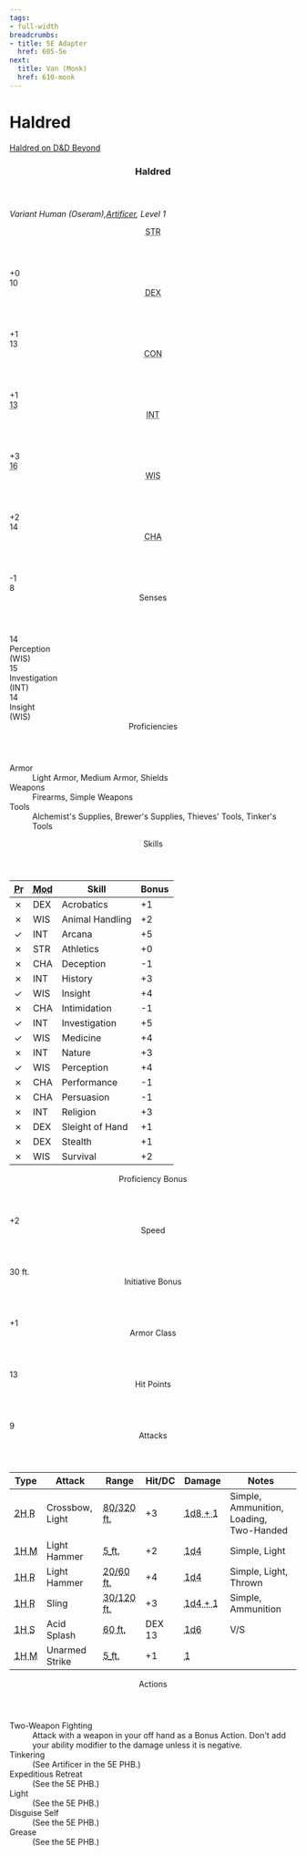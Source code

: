 ```yaml
---
tags:
- full-width
breadcrumbs:
- title: 5E Adapter
  href: 605-5e
next:
  title: Van (Monk)
  href: 610-monk
---
```


<!-- +template book iaso dnd5e-pc-stats character="Haldred" -->

<h1>Haldred</h1>
<p><a href="https://ddb.ac/characters/32279306/EJdAJx" rel="external">Haldred on D&D Beyond</a></p>
<div class="dnd5e-pc-block stat-block">
	<article>
		<header class="name">
			<h3 class="title"><span class="word" markdown="1">
Haldred
</span></h3>
		</header>
		<p class="size-and-type">
			<em>Variant Human (Oseram),<a href="https://www.dndbeyond.com/classes/artificer" rel="external" title="Artificer on D&D Beyond">Artificer</a>, Level 1</em>
		</p>
		<section class="stats">
			<div class="stat block">
				<header class="label"><abbr title="Strength">STR</abbr></header>
				<div class="modifier">+0</div>
				<div class="value legend">10</div>
			</div>
			<div class="stat block">
				<header class="label"><abbr title="Dexterity">DEX</abbr></header>
				<div class="modifier">+1</div>
				<div class="value legend">13</div>
			</div>
			<div class="stat block">
				<header class="label"><abbr title="Constitution">CON</abbr></header>
				<div class="modifier">+1</div>
				<div class="value legend"><abbr title="Base 12, +1 for Variant Human">13</abbr></div>
			</div>
			<div class="stat block">
				<header class="label"><abbr title="Intelligence">INT</abbr></header>
				<div class="modifier">+3</div>
				<div class="value legend"><abbr title="Base 15, +1 for Variant Human">16</abbr></div>
			</div>
			<div class="stat block">
				<header class="label"><abbr title="Wisdom">WIS</abbr></header>
				<div class="modifier">+2</div>
				<div class="value legend">14</div>
			</div>
			<div class="stat block">
				<header class="label"><abbr title="Charisma">CHA</abbr></header>
				<div class="modifier">-1</div>
				<div class="value legend">8</div>
			</div>
		</section>
		<section class="senses block">
			<header class="label">Senses</header>
			<div class="group">
				<div class="sense">
					<div class="value">14</div>
					<div class="title">Perception</div>
					<div class="based-on">(WIS)</div>
				</div>
				<div class="sense">
					<div class="value">15</div>
					<div class="title">Investigation</div>
					<div class="based-on">(INT)</div>
				</div>
				<div class="sense">
					<div class="value">14</div>
					<div class="title">Insight</div>
					<div class="based-on">(WIS)</div>
				</div>
			</div>
		</section>
		<section class="proficiencies block">
			<header class="label">Proficiencies</header>
			<dl>
				<div class="detailed">
					<dt>Armor</dt>
					<dd>Light Armor, Medium Armor, Shields</dd>
				</div>
				<div class="detailed">
					<dt>Weapons</dt>
					<dd>Firearms, Simple Weapons</dd>
				</div>
				<div class="detailed">
					<dt>Tools</dt>
					<dd>Alchemist's Supplies, Brewer's Supplies, Thieves' Tools, Tinker's Tools</dd>
				</div>
			</dl>
		</section>
		<section class="skills block">
			<header class="label">Skills</header>
			<table>
				<thead>
					<tr>
						<th class="proficient"><abbr title="Proficient?">Pr</abbr></th>
						<th class="modifies"><abbr title="Modifies">Mod</abbr></th>
						<th class="skill-name">Skill</th>
						<th class="bonus">Bonus</th>
					</tr>
				</thead>
				<tbody>
					<tr>
						<td class="proficient no">&cross;</td>
						<td class="modifies">DEX</td>
						<td class="skill-name">Acrobatics</td>
						<td class="bonus">+1</td>
					</tr>
					<tr>
						<td class="proficient no">&cross;</td>
						<td class="modifies">WIS</td>
						<td class="skill-name">Animal Handling</td>
						<td class="bonus">+2</td>
					</tr>
					<tr>
						<td class="proficient yes">&check;</td>
						<td class="modifies">INT</td>
						<td class="skill-name">Arcana</td>
						<td class="bonus">+5</td>
					</tr>
					<tr>
						<td class="proficient no">&cross;</td>
						<td class="modifies">STR</td>
						<td class="skill-name">Athletics</td>
						<td class="bonus">+0</td>
					</tr>
					<tr>
						<td class="proficient no">&cross;</td>
						<td class="modifies">CHA</td>
						<td class="skill-name">Deception</td>
						<td class="bonus">-1</td>
					</tr>
					<tr>
						<td class="proficient no">&cross;</td>
						<td class="modifies">INT</td>
						<td class="skill-name">History</td>
						<td class="bonus">+3</td>
					</tr>
					<tr>
						<td class="proficient yes">&check;</td>
						<td class="modifies">WIS</td>
						<td class="skill-name">Insight</td>
						<td class="bonus">+4</td>
					</tr>
					<tr>
						<td class="proficient no">&cross;</td>
						<td class="modifies">CHA</td>
						<td class="skill-name">Intimidation</td>
						<td class="bonus">-1</td>
					</tr>
					<tr>
						<td class="proficient yes">&check;</td>
						<td class="modifies">INT</td>
						<td class="skill-name">Investigation</td>
						<td class="bonus">+5</td>
					</tr>
					<tr>
						<td class="proficient yes">&check;</td>
						<td class="modifies">WIS</td>
						<td class="skill-name">Medicine</td>
						<td class="bonus">+4</td>
					</tr>
					<tr>
						<td class="proficient no">&cross;</td>
						<td class="modifies">INT</td>
						<td class="skill-name">Nature</td>
						<td class="bonus">+3</td>
					</tr>
					<tr>
						<td class="proficient yes">&check;</td>
						<td class="modifies">WIS</td>
						<td class="skill-name">Perception</td>
						<td class="bonus">+4</td>
					</tr>
					<tr>
						<td class="proficient no">&cross;</td>
						<td class="modifies">CHA</td>
						<td class="skill-name">Performance</td>
						<td class="bonus">-1</td>
					</tr>
					<tr>
						<td class="proficient no">&cross;</td>
						<td class="modifies">CHA</td>
						<td class="skill-name">Persuasion</td>
						<td class="bonus">-1</td>
					</tr>
					<tr>
						<td class="proficient no">&cross;</td>
						<td class="modifies">INT</td>
						<td class="skill-name">Religion</td>
						<td class="bonus">+3</td>
					</tr>
					<tr>
						<td class="proficient no">&cross;</td>
						<td class="modifies">DEX</td>
						<td class="skill-name">Sleight of Hand</td>
						<td class="bonus">+1</td>
					</tr>
					<tr>
						<td class="proficient no">&cross;</td>
						<td class="modifies">DEX</td>
						<td class="skill-name">Stealth</td>
						<td class="bonus">+1</td>
					</tr>
					<tr>
						<td class="proficient no">&cross;</td>
						<td class="modifies">WIS</td>
						<td class="skill-name">Survival</td>
						<td class="bonus">+2</td>
					</tr>
				</tbody>
			</table>
		</section>
		<section class="proficiency-bonus block">
			<header class="label">Proficiency Bonus</header>
			<div class="value">+2</div>
		</section>
		<section class="walking-speed block">
			<header class="label">Speed</header>
			<div class="value"><span class="scalar">30</span> <span class="measure">ft.</span></div>
		</section>
		<section class="initiative block">
			<header class="label">Initiative Bonus</header>
			<div class="value">+1</div>
		</section>
		<section class="armor-class block">
			<header class="label">Armor Class</header>
			<div class="value">13</div>
		</section>
		<section class="hit-points block">
			<header class="label">Hit Points</header>
			<div class="value">9</div>
		</section>
		<section class="attacks block">
			<header class="label">Attacks</header>
			<table>
				<thead>
					<tr>
						<th class="type">Type</th>
						<th class="attack">Attack</th>
						<th class="range">Range</th>
						<th class="hit">Hit/DC</th>
						<th class="damage">Damage</th>
						<th class="notes">Notes</th>
					</tr>
				</thead>
				<tbody>
					<tr>
						<td class="type"><abbr class="ranged" title="Ranged">2H&nbsp;R</abbr></td>
						<td class="attack">Crossbow, Light</td>
						<td class="range">
							<abbr title="Range"><span class="scalar range">80/320</span> <span class="measure">ft.</span></abbr>
						</td>
						<td class="hit">+3</td>
						<td class="damage"><abbr class="piercing" title="Piercing">1d8&nbsp;+&nbsp;1</abbr></td>
						<td class="notes">Simple, Ammunition, Loading, Two-Handed</td>
					</tr>
					<tr>
						<td class="type"><abbr class="melee" title="Melee">1H&nbsp;M</abbr></td>
						<td class="attack">Light Hammer</td>
						<td class="range">
							<abbr title="Reach"><span class="scalar reach">5</span> <span class="measure">ft.</span></abbr>
						</td>
						<td class="hit">+2</td>
						<td class="damage"><abbr class="bludgeoning" title="Bludgeoning">1d4</abbr></td>
						<td class="notes">Simple, Light</td>
					</tr>
					<tr>
						<td class="type"><abbr class="ranged" title="Ranged">1H&nbsp;R</abbr></td>
						<td class="attack">Light Hammer</td>
						<td class="range">
							<abbr title="Range"><span class="scalar range">20/60</span> <span class="measure">ft.</span></abbr>
						</td>
						<td class="hit">+4</td>
						<td class="damage"><abbr class="bludgeoning" title="Bludgeoning">1d4</abbr></td>
						<td class="notes">Simple, Light, Thrown</td>
					</tr>
					<tr>
						<td class="type"><abbr class="ranged" title="Ranged">1H&nbsp;R</abbr></td>
						<td class="attack">Sling</td>
						<td class="range">
							<abbr title="Range"><span class="scalar range">30/120</span> <span class="measure">ft.</span></abbr>
						</td>
						<td class="hit">+3</td>
						<td class="damage"><abbr class="bludgeoning" title="Bludgeoning">1d4&nbsp;+&nbsp;1</abbr></td>
						<td class="notes">Simple, Ammunition</td>
					</tr>
					<tr>
						<td class="type"><abbr class="spell" title="Spell">1H&nbsp;S</abbr></td>
						<td class="attack">Acid Splash</td>
						<td class="range">
							<abbr title="Range"><span class="scalar range">60</span> <span class="measure">ft.</span></abbr>
						</td>
						<td class="hit">DEX 13</td>
						<td class="damage"><abbr class="acid" title="Acid">1d6</abbr></td>
						<td class="notes">V/S</td>
					</tr>
					<tr>
						<td class="type"><abbr class="melee" title="Melee">1H&nbsp;M</abbr></td>
						<td class="attack">Unarmed Strike</td>
						<td class="range">
							<abbr title="Reach"><span class="scalar reach">5</span> <span class="measure">ft.</span></abbr>
						</td>
						<td class="hit">+1</td>
						<td class="damage"><abbr class="bludgeoning" title="Bludgeoning">1</abbr></td>
						<td class="notes"></td>
					</tr>
				</tbody>
			</table>
		</section>
		<section class="actions block">
			<header class="label">Actions</header>
			<dl>
				<div class="detailed">
					<dt>Two-Weapon Fighting</dt>
					<dd markdown="1">
Attack with a weapon in your off hand as a Bonus Action. Don't add your ability modifier to the damage unless it is negative.
</dd>
				</div>
				<div class="detailed">
					<dt>Tinkering</dt>
					<dd markdown="1">
(See Artificer in the 5E PHB.)
</dd>
				</div>
				<div class="detailed">
					<dt>Expeditious Retreat</dt>
					<dd markdown="1">
(See the 5E PHB.)
</dd>
				</div>
				<div class="detailed">
					<dt>Light</dt>
					<dd markdown="1">
(See the 5E PHB.)
</dd>
				</div>
				<div class="detailed">
					<dt>Disguise Self</dt>
					<dd markdown="1">
(See the 5E PHB.)
</dd>
				</div>
				<div class="detailed">
					<dt>Grease</dt>
					<dd markdown="1">
(See the 5E PHB.)
</dd>
				</div>
			</dl>
		</section>
	</article>
</div>

<!-- -template book iaso dnd5e-pc-stats -->
